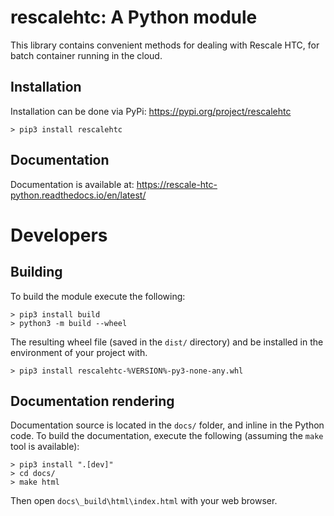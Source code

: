 # rescalehtc: A Python module 

This library contains convenient methods for dealing with Rescale HTC, for batch
container running in the cloud.

## Installation

Installation can be done via PyPi: https://pypi.org/project/rescalehtc

```
> pip3 install rescalehtc
```

## Documentation

Documentation is available at: https://rescale-htc-python.readthedocs.io/en/latest/ 

# Developers

## Building

To build the module execute the following:

```
> pip3 install build
> python3 -m build --wheel
```

The resulting wheel file (saved in the `dist/` directory) and be installed in
the environment of your project with.

```
> pip3 install rescalehtc-%VERSION%-py3-none-any.whl
```

## Documentation rendering

Documentation source is located in the `docs/` folder, and inline in the Python
code. To build the documentation, execute the following (assuming the `make`
tool is available):

```
> pip3 install ".[dev]" 
> cd docs/
> make html
```

Then open `docs\_build\html\index.html` with your web browser.
